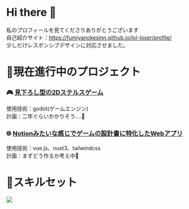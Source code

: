 # Hi there 👋
私のプロフィールを見てくださりありがとうございます  
自己紹介サイト：https://fumiyanokesinn.github.io/lol-loser/profile/  
少しだけレスポンシブデザインに対応させました。

# 📖現在進行中のプロジェクト

### 🎮 [見下ろし型の2Dステルスゲーム](https://github.com/fumiyanokesinn/2DGame_Talk)
 使用技術：godot(ゲームエンジン)  
 計画：二年ぐらいかかりそう....🥴

### 🌐 [Notionみたいな感じでゲームの設計書に特化したWebアプリ](https://github.com/fumiyanokesinn/lol-loser)
 使用技術：vue.js、nuxt3、tailwindcss  
 計画：まずどう作るか考え中🤔

# 🔧スキルセット

<p align="left">
    <img src="https://skillicons.dev/icons?i=vscode,postman,git,js,ts,react,redux,vue,nuxtjs,php,laravel,java,spring,mysql,postgres,docker&perline=8" />
</p>
